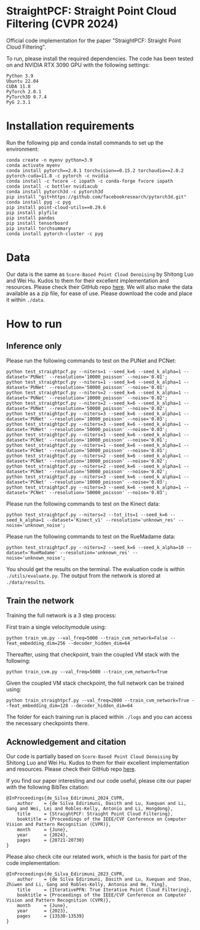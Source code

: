 # StraightPCF: Straight Point Cloud Filtering (CVPR 2024)
Official code implementation for the paper "StraightPCF: Straight Point Cloud Filtering".

To run, please install the required dependencies. The code has been tested on and NVIDIA RTX 3090 GPU with the following settings:

```
Python 3.9
Ubuntu 22.04
CUDA 11.8
PyTorch 2.0.1
PyTorch3D 0.7.4
PyG 2.3.1
```

# Installation requirements

Run the following pip and conda install commands to set up the environment:
```
conda create -n myenv python=3.9
conda activate myenv
conda install pytorch==2.0.1 torchvision==0.15.2 torchaudio==2.0.2 pytorch-cuda=11.8 -c pytorch -c nvidia
conda install -c fvcore -c iopath -c conda-forge fvcore iopath
conda install -c bottler nvidiacub
conda install pytorch3d -c pytorch3d
pip install "git+https://github.com/facebookresearch/pytorch3d.git"
conda install pyg -c pyg
pip install point-cloud-utils==0.29.6
pip install plyfile
pip install pandas
pip install tensorboard
pip install torchsummary
conda install pytorch-cluster -c pyg
```

# Data
Our data is the same as ``Score-Based Point Cloud Denoising`` by Shitong Luo and Wei Hu. Kudos to them for their excellent implementation and resources. Please check their GitHub repo [here](https://github.com/luost26/score-denoise). We will also make the data available as a zip file, for ease of use. Please download the code and place it within ```./data```.

# How to run

## Inference only
Please run the following commands to test on the PUNet and PCNet:
```
python test_straightpcf.py --niters=1 --seed_k=6 --seed_k_alpha=1 --dataset='PUNet' --resolution='10000_poisson' --noise='0.01';
python test_straightpcf.py --niters=1 --seed_k=6 --seed_k_alpha=1 --dataset='PUNet' --resolution='50000_poisson' --noise='0.01';
python test_straightpcf.py --niters=2 --seed_k=6 --seed_k_alpha=1 --dataset='PUNet' --resolution='10000_poisson' --noise='0.02';
python test_straightpcf.py --niters=2 --seed_k=6 --seed_k_alpha=1 --dataset='PUNet' --resolution='50000_poisson' --noise='0.02';
python test_straightpcf.py --niters=3 --seed_k=6 --seed_k_alpha=1 --dataset='PUNet' --resolution='10000_poisson' --noise='0.03';
python test_straightpcf.py --niters=3 --seed_k=6 --seed_k_alpha=1 --dataset='PUNet' --resolution='50000_poisson' --noise='0.03';
python test_straightpcf.py --niters=1 --seed_k=6 --seed_k_alpha=1 --dataset='PCNet' --resolution='10000_poisson' --noise='0.01';
python test_straightpcf.py --niters=1 --seed_k=6 --seed_k_alpha=1 --dataset='PCNet' --resolution='50000_poisson' --noise='0.01';
python test_straightpcf.py --niters=2 --seed_k=6 --seed_k_alpha=1 --dataset='PCNet' --resolution='10000_poisson' --noise='0.02';
python test_straightpcf.py --niters=2 --seed_k=6 --seed_k_alpha=1 --dataset='PCNet' --resolution='50000_poisson' --noise='0.02';
python test_straightpcf.py --niters=3 --seed_k=6 --seed_k_alpha=1 --dataset='PCNet' --resolution='10000_poisson' --noise='0.03';
python test_straightpcf.py --niters=3 --seed_k=6 --seed_k_alpha=1 --dataset='PCNet' --resolution='50000_poisson' --noise='0.03';
```

Please run the following commands to test on the Kinect data:
```
python test_straightpcf.py --niters=2 --tot_its=1 --seed_k=6 --seed_k_alpha=1 --dataset='Kinect_v1' --resolution='unknown_res' --noise='unknown_noise';
```

Please run the following commands to test on the RueMadame data:
```
python test_straightpcf.py --niters=2 --seed_k=6 --seed_k_alpha=10 --dataset='RueMadame' --resolution='unknown_res' --noise='unknown_noise';
```

You should get the results on the terminal. The evaluation code is within ```./utils/evaluate.py```. The output from the network is stored at ```./data/results```.

## Train the network
Training the full network is a 3 step process:

First train a single velocitymodule using:
```
python train_vm.py --val_freq=5000 --train_cvm_network=False --feat_embedding_dim=256 --decoder_hidden_dim=64
```

Thereafter, using that checkpoint, train the coupled VM stack with the following:
```
python train_cvm.py --val_freq=5000 --train_cvm_network=True
```

Given the coupled VM stack checkpoint, the full network can be trained using:
```
python train_straightpcf.py --val_freq=2000 --train_cvm_network=True --feat_embedding_dim=128 --decoder_hidden_dim=64
```

The folder for each training run is placed within ```./logs``` and you can access the necessary checkpoints there. 

## Acknowledgement and citation
Our code is partially based on ``Score-Based Point Cloud Denoising`` by Shitong Luo and Wei Hu. Kudos to them for their excellent implementation and resources. Please check their GitHub repo [here](https://github.com/luost26/score-denoise).

If you find our paper interesting and our code useful, please cite our paper with the following BibTex citation:
```
@InProceedings{de_Silva_Edirimuni_2024_CVPR,
    author    = {de Silva Edirimuni, Dasith and Lu, Xuequan and Li, Gang and Wei, Lei and Robles-Kelly, Antonio and Li, Hongdong},
    title     = {StraightPCF: Straight Point Cloud Filtering},
    booktitle = {Proceedings of the IEEE/CVF Conference on Computer Vision and Pattern Recognition (CVPR)},
    month     = {June},
    year      = {2024},
    pages     = {20721-20730}
}
```
Please also check cite our related work, which is the basis for part of the code implementation: 
```
@InProceedings{de_Silva_Edirimuni_2023_CVPR,
    author    = {de Silva Edirimuni, Dasith and Lu, Xuequan and Shao, Zhiwen and Li, Gang and Robles-Kelly, Antonio and He, Ying},
    title     = {IterativePFN: True Iterative Point Cloud Filtering},
    booktitle = {Proceedings of the IEEE/CVF Conference on Computer Vision and Pattern Recognition (CVPR)},
    month     = {June},
    year      = {2023},
    pages     = {13530-13539}
}
```